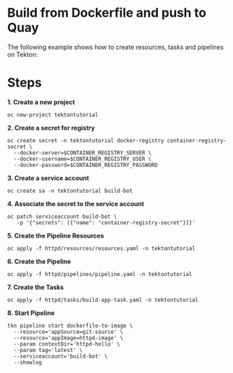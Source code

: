 # Build from Dockerfile and push to Quay

The following example shows how to create resources, tasks and pipelines on Tekton:

# Steps

**1. Create a new project**
```
oc new-project tektontutorial
```
**2. Create a secret for registry**

```
oc create secret -n tektontutorial docker-registry container-registry-secret \
  --docker-server=$CONTAINER_REGISTRY_SERVER \
  --docker-username=$CONTAINER_REGISTRY_USER \
  --docker-password=$CONTAINER_REGISTRY_PASSWORD
```

**3. Create a service account**
```
oc create sa -n tektontutorial build-bot
```
**4. Associate the secret to the service account**
```
oc patch serviceaccount build-bot \
   -p '{"secrets": [{"name": "container-registry-secret"}]}'
```    
**5. Create the Pipeline Resources**
```
oc apply -f httpd/resources/resources.yaml -n tektontutorial
```
**6. Create the Pipeline**
```
oc apply -f httpd/pipelines/pipeline.yaml -n tektontutorial
```
**7. Create the Tasks**
```
oc apply -f httpd/tasks/build-app-task.yaml -n tektontutorial
```
**8. Start Pipeline**
```
tkn pipeline start dockerfile-to-image \
  --resource='appSource=git-source' \
  --resource='appImage=httpd-image' \
  --param contextDir='httpd-hello' \
  --param tag='latest' \
  --serviceaccount='build-bot' \
  --showlog
```    
